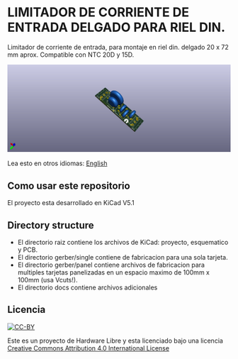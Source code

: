 # LIMITADOR DE CORRIENTE DE ENTRADA DELGADO PARA RIEL DIN.

Limitador de corriente de entrada, para montaje en riel din. delgado 20 x 72 mm aprox. Compatible con NTC 20D y 15D.

![3D](inrushcurrent3d.png)


Lea esto en otros idiomas: [English](docs/README.md)
## Como usar este repositorio

El proyecto esta desarrollado en KiCad V5.1

## Directory structure

* El directorio raiz contiene los archivos de KiCad: proyecto, esquematico y PCB.
* El directorio gerber/single contiene de fabricacion para una sola tarjeta.
* El directorio gerber/panel contiene archivos de fabricacion para multiples tarjetas panelizadas en un espacio maximo de 100mm x 100mm (usa Vcuts!).
* El directorio docs contiene archivos adicionales

## Licencia
[![CC-BY](https://i.creativecommons.org/l/by/4.0/88x31.png)](https://creativecommons.org/licenses/by/4.0/)

Este es un proyecto de Hardware Libre y esta licenciado bajo una licencia [Creative Commons Attribution 4.0 International License](https://creativecommons.org/licenses/by/4.0/)
